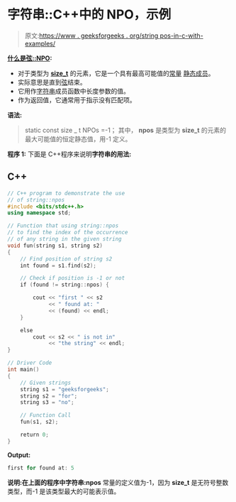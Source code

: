 # 字符串::C++中的 NPO，示例

> 原文:[https://www . geeksforgeeks . org/string pos-in-c-with-examples/](https://www.geeksforgeeks.org/stringnpos-in-c-with-examples/)

**<u>什么是弦::NPO</u>:**

*   对于类型为 [**size_t**](https://www.geeksforgeeks.org/size_t-data-type-c-language/) 的元素，它是一个具有最高可能值的[常量](https://www.geeksforgeeks.org/constants-in-c-cpp/) [静态成员](https://www.geeksforgeeks.org/static-data-members-c/)。
*   实际意思是直到[弦](https://www.geeksforgeeks.org/string-data-structure/)结束。
*   它用作[字符串](https://www.geeksforgeeks.org/string-data-structure/)成员函数中长度参数的值。
*   作为返回值，它通常用于指示没有匹配项。

**语法:**

> static const size _ t NPOs =-1；
> 其中， **npos** 是类型为 **size_t** 的元素的最大可能值的恒定静态值，用-1 定义。

**程序 1:** 下面是 C++程序来说明**字符串的用法:**

## C++

```cpp
// C++ program to demonstrate the use
// of string::npos
#include <bits/stdc++.h>
using namespace std;

// Function that using string::npos
// to find the index of the occurrence
// of any string in the given string
void fun(string s1, string s2)
{
    // Find position of string s2
    int found = s1.find(s2);

    // Check if position is -1 or not
    if (found != string::npos) {

        cout << "first " << s2
             << " found at: "
             << (found) << endl;
    }

    else
        cout << s2 << " is not in"
             << "the string" << endl;
}

// Driver Code
int main()
{
    // Given strings
    string s1 = "geeksforgeeks";
    string s2 = "for";
    string s3 = "no";

    // Function Call
    fun(s1, s2);

    return 0;
}
```

**Output:** 

```cpp
first for found at: 5
```

**说明:**在上面的程序中**字符串:npos** 常量的定义值为-1，因为 **size_t** 是无符号整数类型，而-1 是该类型最大的可能表示值。